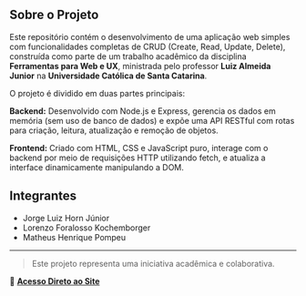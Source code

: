## Sobre o Projeto

Este repositório contém o desenvolvimento de uma aplicação web simples com funcionalidades completas de CRUD (Create, Read, Update, Delete), construída como parte de um trabalho acadêmico da disciplina **Ferramentas para Web e UX**, ministrada pelo professor **Luiz Almeida Junior** na **Universidade Católica de Santa Catarina**.

O projeto é dividido em duas partes principais:

**Backend:** Desenvolvido com Node.js e Express, gerencia os dados em memória (sem uso de banco de dados) e expõe uma API RESTful com rotas para criação, leitura, atualização e remoção de objetos.

**Frontend:** Criado com HTML, CSS e JavaScript puro, interage com o backend por meio de requisições HTTP utilizando fetch, e atualiza a interface dinamicamente manipulando a DOM.


## Integrantes
 
- Jorge Luiz Horn Júnior  
- Lorenzo Foralosso Kochemborger  
- Matheus Henrique Pompeu

---

> Este projeto representa uma iniciativa acadêmica e colaborativa.
> 
🔗 **[Acesso Direto ao Site](https://pizzaria-la-fornalha.onrender.com/)**
